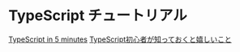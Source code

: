 # TypeScript チュートリアル
[TypeScript in 5 minutes](https://www.typescriptlang.org/docs/handbook/typescript-in-5-minutes.html)
[TypeScript初心者が知っておくと嬉しいこと](https://qiita.com/kotaonaga/items/13bec787769d6e8efc52)

